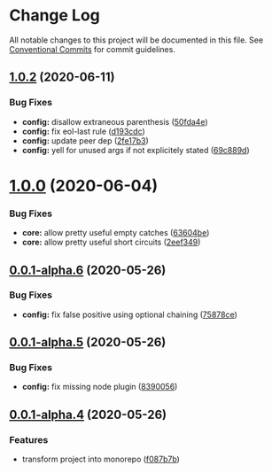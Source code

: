 # Change Log

All notable changes to this project will be documented in this file.
See [Conventional Commits](https://conventionalcommits.org) for commit guidelines.

## [1.0.2](https://github.com/p3ol/eslint-config/compare/v1.0.1...v1.0.2) (2020-06-11)


### Bug Fixes

* **config:** disallow extraneous parenthesis ([50fda4e](https://github.com/p3ol/eslint-config/commit/50fda4ec0b6638b8ce3e1c3d8345e8edc53651c7))
* **config:** fix eol-last rule ([d193cdc](https://github.com/p3ol/eslint-config/commit/d193cdc1fef753f9d1c0b78501383c418c45c905))
* **config:** update peer dep ([2fe17b3](https://github.com/p3ol/eslint-config/commit/2fe17b3736c901fc75c8991e029fb4574b68b68f))
* **config:** yell for unused args if not explicitely stated ([69c889d](https://github.com/p3ol/eslint-config/commit/69c889dc9528cb491153979ece66f5a8f5ebd807))





# [1.0.0](https://github.com/p3ol/eslint-config/compare/v0.0.1-alpha.6...v1.0.0) (2020-06-04)


### Bug Fixes

* **core:** allow pretty useful empty catches ([63604be](https://github.com/p3ol/eslint-config/commit/63604be2295e5ef423c148bb603aef6258d3384f))
* **core:** allow pretty useful short circuits ([2eef349](https://github.com/p3ol/eslint-config/commit/2eef349b85174d6727723236a2fff6037cc4fdaf))





## [0.0.1-alpha.6](https://github.com/p3ol/eslint-config/compare/v0.0.1-alpha.5...v0.0.1-alpha.6) (2020-05-26)


### Bug Fixes

* **config:** fix false positive using optional chaining ([75878ce](https://github.com/p3ol/eslint-config/commit/75878cec02f525e057b6cd97053c68092fd95b48))





## [0.0.1-alpha.5](https://github.com/p3ol/eslint-config/compare/v0.0.1-alpha.4...v0.0.1-alpha.5) (2020-05-26)


### Bug Fixes

* **config:** fix missing node plugin ([8390056](https://github.com/p3ol/eslint-config/commit/83900567508bb8cbe71bfc305fcd4187d128ce54))





## [0.0.1-alpha.4](https://github.com/p3ol/eslint-config/compare/v0.0.1-alpha.3...v0.0.1-alpha.4) (2020-05-26)


### Features

* transform project into monorepo ([f087b7b](https://github.com/p3ol/eslint-config/commit/f087b7b08378559f1b5a46e493ff81039cab6589))

